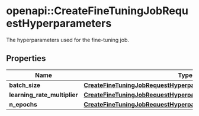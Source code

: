 # openapi::CreateFineTuningJobRequestHyperparameters

The hyperparameters used for the fine-tuning job.

## Properties
Name | Type | Description | Notes
------------ | ------------- | ------------- | -------------
**batch_size** | [**CreateFineTuningJobRequestHyperparametersBatchSize**](CreateFineTuningJobRequest_hyperparameters_batch_size.md) |  | [optional] 
**learning_rate_multiplier** | [**CreateFineTuningJobRequestHyperparametersLearningRateMultiplier**](CreateFineTuningJobRequest_hyperparameters_learning_rate_multiplier.md) |  | [optional] 
**n_epochs** | [**CreateFineTuningJobRequestHyperparametersNEpochs**](CreateFineTuningJobRequest_hyperparameters_n_epochs.md) |  | [optional] 


